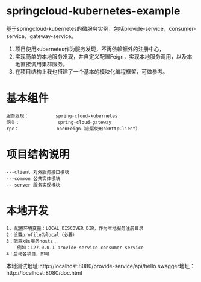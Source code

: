 # springcloud-kubernetes-example
基于springcloud-kubernetes的微服务实例，包括provide-service，consumer-service，gateway-service。
   1. 项目使用kubernetes作为服务发现，不再依赖额外的注册中心，
   2. 实现简单的本地服务发现，并自定义配置Feign，实现本地服务调用，以及本地直接调用集群服务。
   3. 在项目结构上我也搭建了一个基本的模块化编程框架，可做参考。

# 基本组件
    服务发现：          spring-cloud-kubernetes
    网关：              spring-cloud-gateway   
    rpc：              openFeign（底层使用okHttpClient）             
    
# 项目结构说明
    ---client 对外服务接口模块
    ---common 公共实体模块
    ---server 服务实现模块
    
# 本地开发
    1. 配置环境变量：LOCAL_DISCOVER_DIR，作为本地服务注册目录
    2：设置profile为local（必要）
    3：配置k8s服务hosts：
        例如：127.0.0.1 provide-service consumer-service
    4：启动各项目，即可

本地测试地址:http://localhost:8080/provide-service/api/hello
swagger地址：http://localhost:8080/doc.html
      
